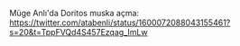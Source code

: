 Müge Anlı'da Doritos muska açma: 
https://twitter.com/atabenli/status/1600072088043155461?s=20&t=TppFVQd4S457Ezqag_ImLw